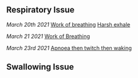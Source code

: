 Respiratory Issue
--------------------

*March 20th 2021*
[Work of breathing](https://youtu.be/-DYhiRprmGA)
[Harsh exhale](https://youtu.be/4UMuJ2TZE3A)

*March 21 2021*
[Work of Breathing](https://youtu.be/nt48c0MaXEw)

*March 23rd 2021*
[Apnoea then twitch then waking](https://youtu.be/Ica5CZ01iCk)


Swallowing Issue
--------------------


